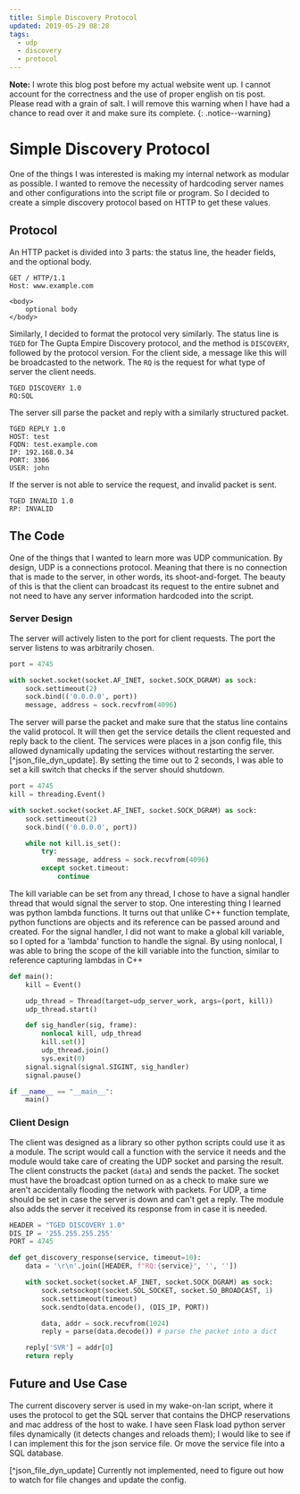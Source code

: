 ```yaml
---
title: Simple Discovery Protocol
updated: 2019-05-29 08:28
tags: 
  - udp
  - discovery
  - protocol
---
```


**Note:** I wrote this blog post before my actual website went up. I cannot account for the correctness and the use of proper english on tis post. Please read with a grain of salt. I will remove this warning when I have had a chance to read over it and make sure its complete.
{: .notice--warning}

# Simple Discovery Protocol
One of the things I was interested is making my internal network as modular as possible. I wanted to remove the necessity of hardcoding server names and other configurations into the script file or program. So I decided to create a simple discovery protocol based on HTTP to get these values.


## Protocol
An HTTP packet is divided into 3 parts: the status line, the header fields, and the optional body.

```
GET / HTTP/1.1
Host: www.example.com

<body>
	optional body
</body>
```

Similarly, I decided to format the protocol very similarly. The status line is `TGED` for The Gupta Empire Discovery protocol, and the method is `DISCOVERY`, followed by the protocol version. For the client side, a message like this will be broadcasted to the network. The `RQ` is the request for what type of server the client needs.

```
TGED DISCOVERY 1.0
RQ:SQL

```

The server sill parse the packet and reply with a similarly structured packet.

```
TGED REPLY 1.0
HOST: test
FQDN: test.example.com
IP: 192.168.0.34
PORT: 3306
USER: john

```


If the server is not able to service the request, and invalid packet is sent.

```
TGED INVALID 1.0
RP: INVALID

```

## The Code
One of the things that I wanted to learn more was UDP communication. By design, UDP is a connections protocol. Meaning that there is no connection that is made to the server, in other words, its shoot-and-forget. The beauty of this is that the client can broadcast its request to the entire subnet and not need to have any server information hardcoded into the script.

### Server Design
The server will actively listen to the port for client requests. The port the server listens to was arbitrarily chosen.

```python
port = 4745

with socket.socket(socket.AF_INET, socket.SOCK_DGRAM) as sock:
	sock.settimeout(2)
	sock.bind(('0.0.0.0', port))
	message, address = sock.recvfrom(4096)
```

The server will parse the packet and make sure that the status line contains the valid protocol. It will then get the service details the client requested and reply back to the client. The services were places in a json config file, this allowed dynamically updating the services without restarting the server.[^json_file_dyn_update]. By setting the time out to 2 seconds, I was able to set a kill switch that checks if the server should shutdown.

```python
port = 4745
kill = threading.Event()

with socket.socket(socket.AF_INET, socket.SOCK_DGRAM) as sock:
	sock.settimeout(2)
	sock.bind(('0.0.0.0', port))

	while not kill.is_set():
		try:
			message, address = sock.recvfrom(4096)
		except socket.timeout:
			continue
```

The kill variable can be set from any thread, I chose to have a signal handler thread that would signal the server to stop. One interesting thing I learned was python lambda functions. It turns out that unlike C++ function template, python functions are objects and its reference can be passed around and created. For the signal handler, I did not want to make a global kill variable, so I opted for a 'lambda' function to handle the signal. By using nonlocal, I was able to bring the scope of the kill variable into the function, similar to reference capturing lambdas in C++

```python
def main():
	kill = Event()

	udp_thread = Thread(target=udp_server_work, args=(port, kill))
	udp_thread.start()

	def sig_handler(sig, frame):
		nonlocal kill, udp_thread
		kill.set()]
		udp_thread.join()
		sys.exit(0)
	signal.signal(signal.SIGINT, sig_handler)
	signal.pause()

if __name__ == "__main__":
	main()

```


### Client Design
The client was designed as a library so other python scripts could use it as a module. The script would call a function with the service it needs and the module would take care of creating the UDP socket and parsing the result. The client constructs the packet (`data`) and sends the packet. The socket must have the broadcast option turned on as a check to make sure we aren't accidentally flooding the network with packets. For UDP, a time should be set in case the server is down and can't get a reply. The module also adds the server it received its response from in case it is needed.

```python
HEADER = "TGED DISCOVERY 1.0"
DIS_IP = '255.255.255.255'
PORT = 4745

def get_discovery_response(service, timeout=10):
	data = '\r\n'.join([HEADER, f"RQ:{service}", '', ''])

	with socket.socket(socket.AF_INET, socket.SOCK_DGRAM) as sock:
		sock.setsockopt(socket.SOL_SOCKET, socket.SO_BROADCAST, 1)
		sock.settimeout(timeout)
		sock.sendto(data.encode(), (DIS_IP, PORT))

		data, addr = sock.recvfrom(1024)
		reply = parse(data.decode()) # parse the packet into a dict

	reply['SVR'] = addr[0]
	return reply
```

## Future and Use Case
The current discovery server is used in my wake-on-lan script, where it uses the protocol to get the SQL server that contains the DHCP reservations and mac address of the host to wake. I have seen Flask load python server files dynamically (it detects changes and reloads them); I would like to see if I can implement this for the json service file. Or move the service file into a SQL database.

[^json_file_dyn_update] Currently not implemented, need to figure out how to watch for file changes and update the config.